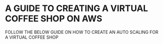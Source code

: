 # A GUIDE TO CREATING A VIRTUAL COFFEE SHOP ON AWS
FOLLOW THE BELOW GUIDE ON HOW TO CREATE AN AUTO SCALING FOR A VIRTUAL COFFEE SHOP
